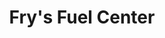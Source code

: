 ---
title: "Fry's Fuel Center"
url: /tempe/frys-fuel-center-east-baseline-road/
shop: Lebensmittel
---